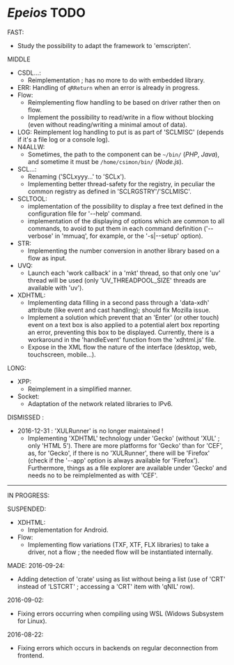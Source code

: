 # *Epeios* TODO

FAST:
- Study the possibility to adapt the framework to 'emscripten'.

MIDDLE
- CSDL...:
	- Reimplementation ; has no more to do with embedded library.
- ERR:
	Handling of `qRReturn` when an error is already in progress.
- Flow:
	- Reimplementing flow handling to be based on driver rather then on flow.
	- Implement the possibility to read/write in a flow without blocking (even without reading/writing a minimal amout of data).
- LOG:
	Reimplement log handling to put is as part of 'SCLMISC' (depends if it's a file log or a console log).
- N4ALLW:
  - Sometimes, the path to the component can be `~/bin/` (*PHP*, *Java*), and sometime it must be `/home/csimon/bin/` (*Node.js*).
- SCL...:
	- Renaming ('SCLxyyy...' to 'SCLx').
	- Implementing better thread-safety for the registry, in peculiar the common registry as defined in 'SCLRGSTRY'/'SCLMISC'.
- SCLTOOL:
	- implementation of the possibility to display a free text defined in the configuration file for '--help' command.
	- implementation of the displaying of options which are common to all commands, to avoid to put them in each command definition
	  ('--verbose' in 'mmuaq', for example, or the '-s|--setup' option).
- STR:
	- Implementing the number conversion in another library based on a flow as input.
- UVQ:
	- Launch each 'work callback' in a 'mkt' thread, so that only one 'uv' thread will be used (only 'UV_THREADPOOL_SIZE' threads are available with 'uv').
- XDHTML:
	- Implementing data filling in a second pass through a 'data-xdh' attribute (like event and cast handling); should fix Mozilla issue.
	- Implement a solution which prevent that an 'Enter' (or other touch) event on a text box is also applied to a potential alert box reporting an error,
	  preventing this box to be displayed. Currently, there is a workaround in the 'handleEvent' function from the 'xdhtml.js' file.
	- Expose in the XML flow the nature of the interface (desktop, web, touchscreen, mobile...).


LONG:
- XPP:
	- Reimplement in a simplified manner.
- Socket:
	- Adaptation of the network related libraries to IPv6.

DISMISSED :
- 2016-12-31 : 'XULRunner' is no longer maintained !
  - Implementing 'XDHTML' technology under 'Gecko' (without 'XUL' ; only 'HTML 5'). There are more platforms for 'Gecko' than for 'CEF', as,
    for 'Gecko', if there is no 'XULRunner', there will be 'Firefox' (check if the '--app' option is always available for 'Firefox').
    Furthermore, things as a file explorer are available under 'Gecko' and needs no to be reimplelmented as with 'CEF'.



--------------------------------------------------------------------

IN PROGRESS:

SUSPENDED:
- XDHTML:
	- Implementation for Android.
- Flow:
	- Implementing flow variations (TXF, XTF, FLX libraries) to take a driver, not a flow ; the needed flow will be instantiated internally.

	
MADE:
2016-09-24:
- Adding detection of 'crate' using as list without being a list (use of 'CRT' instead of 'LSTCRT' ; accessing a 'CRT' item with 'qNIL' row).

2016-09-02:
- Fixing errors occurring when compiling using WSL (Widows Subsystem for Linux).

2016-08-22:
- Fixing errors which occurs in backends on regular deconnection from frontend.

